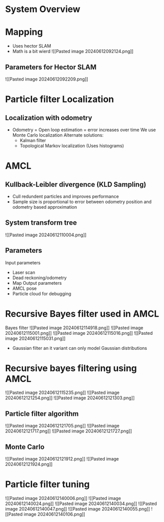 # System Overview

# Mapping
- Uses hector SLAM
- Math is a bit wierd
![[Pasted image 20240612092124.png]]
## Parameters for Hector SLAM
![[Pasted image 20240612092209.png]]
# Particle filter Localization
## Localization with odometry
- Odometry = Open loop estimation = error increases over time
We use Monte Carlo localization
Alternate solutions: 
	- Kalman filter
	- Topological Markov localization (Uses histograms)
# AMCL
## Kullback-Leibler divergence (KLD Sampling)
- Cull redundent particles and improves performance
- Sample size is proportional to error between odometry position and odometry based approximation
## System transform tree
![[Pasted image 20240612110004.png]]
## Parameters
Input parameters
-  Laser scan
- Dead reckoning/odometry
- Map
Output parameters
- AMCL pose
- Particle cloud for debugging
# Recursive Bayes filter used in AMCL
Bayes filter
![[Pasted image 20240612114918.png]]
![[Pasted image 20240612115001.png]]
![[Pasted image 20240612115016.png]]
![[Pasted image 20240612115031.png]]
- Gaussian filter an it variant can only model Gaussian distributions
# Recursive bayes filtering using AMCL
![[Pasted image 20240612115235.png]]
![[Pasted image 20240612121254.png]]
![[Pasted image 20240612121303.png]]
## Particle filter algorithm
![[Pasted image 20240612121705.png]]
![[Pasted image 20240612121717.png]]
![[Pasted image 20240612121727.png]]
## Monte Carlo
![[Pasted image 20240612121912.png]]
![[Pasted image 20240612121924.png]]
# Particle filter tuning
![[Pasted image 20240612140006.png]]
![[Pasted image 20240612140024.png]]
![[Pasted image 20240612140034.png]]
![[Pasted image 20240612140047.png]]
![[Pasted image 20240612140055.png]]
![[Pasted image 20240612140106.png]] 